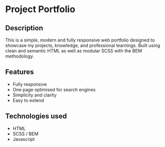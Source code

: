 # Project Portfolio

## Description
This is a simple, modern and fully responsive web portfolio designed to showcase my projects, knowledge, and professional learnings. Built using clean and semantic HTML as well as modular SCSS with the BEM methodology.

## Features
- Fully responsive
- One page optimised for search engines
- Simplicity and clarity
- Easy to extend

## Technologies used
- HTML
- SCSS / BEM
- Javascript
